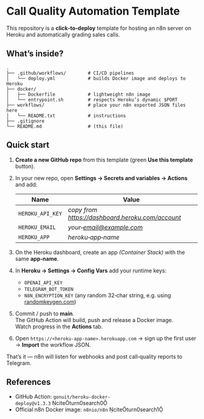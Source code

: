 # Call Quality Automation Template

This repository is a **click‑to‑deploy** template for hosting an n8n server on Heroku and automatically grading sales calls.

## What’s inside?

```
.
├── .github/workflows/        # CI/CD pipelines
│   └── deploy.yml            # builds Docker image and deploys to Heroku
├── docker/
│   ├── Dockerfile            # lightweight n8n image
│   └── entrypoint.sh         # respects Heroku’s dynamic $PORT
├── workflows/                # place your n8n exported JSON files here
│   └── README.txt            # instructions
├── .gitignore
└── README.md                 # (this file)
```

## Quick start

1. **Create a new GitHub repo** from this template (green **Use this template** button).
2. In your new repo, open **Settings → Secrets and variables → Actions** and add:

   | Name | Value |
   |------|-------|
   | `HEROKU_API_KEY` | *copy from https://dashboard.heroku.com/account* |
   | `HEROKU_EMAIL`   | *your‑email@example.com* |
   | `HEROKU_APP`     | *heroku‑app‑name* |

3. On the Heroku dashboard, create an app *(Container Stack)* with the same **app‑name**.
4. In **Heroku → Settings → Config Vars** add your runtime keys:

   - `OPENAI_API_KEY`
   - `TELEGRAM_BOT_TOKEN`
   - `N8N_ENCRYPTION_KEY` (any random 32‑char string, e.g. using [randomkeygen.com](https://randomkeygen.com/))

5. Commit / push to **main**.  
   The GitHub Action will build, push and release a Docker image.  
   Watch progress in the **Actions** tab.

6. Open `https://<heroku-app-name>.herokuapp.com` → sign up the first user → **Import** the workflow JSON.

That’s it — n8n will listen for webhooks and post call‑quality reports to Telegram.

## References

* GitHub Action: `gonuit/heroku-docker-deploy@v1.3.3` citeturn0search0
* Official n8n Docker image: `n8nio/n8n` citeturn0search1
